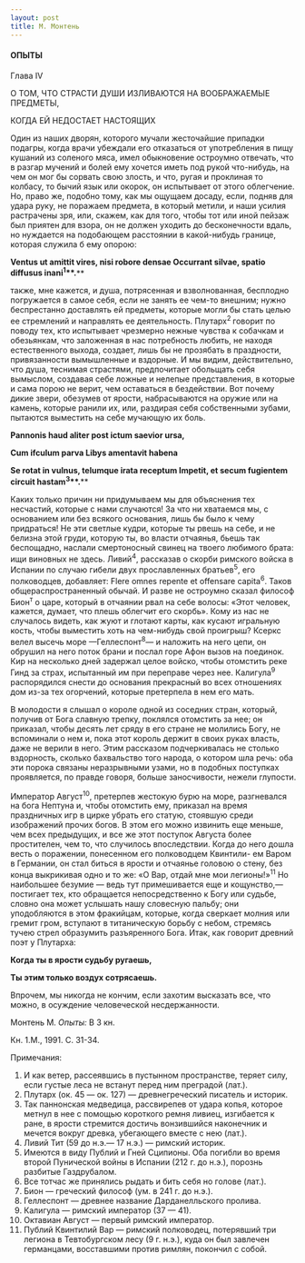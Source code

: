 ```yaml
---
layout: post
title: М. Монтень
---
```


#### **ОПЫТЫ**

Глава IV

О ТОМ, ЧТО СТРАСТИ ДУШИ ИЗЛИВАЮТСЯ НА ВООБРАЖАЕМЫЕ ПРЕДМЕТЫ,

КОГДА ЕЙ НЕДОСТАЕТ НАСТОЯЩИХ

Один из наших дворян, которого мучали жесточайшие припадки подагры,
когда врачи убеждали его отказаться от употребления в пищу кушаний
из соленого мяса, имел обыкновение остроумно отвечать, что в разгар
мучений и болей ему хочется иметь под рукой что-нибудь, на чем он
мог бы сорвать свою злость, и что, ругая и проклиная то колбасу, то
бычий язык или окорок, он испытывает от этого облегчение. Но, право
же, подобно тому, как мы ощущаем досаду, если, подняв для удара руку,
не поражаем предмета, в который метили, и наши усилия растрачены зря,
или, скажем, как для того, чтобы тот или иной пейзаж был приятен для
взора, он не должен уходить до бесконечности вдаль, но нуждается на
подобаю­щем расстоянии в какой-нибудь границе, которая служила б ему
опорою:

****Ventus ut amittit vires, nisi robore densae Occurrant silvae, spatio
diffusus inani**<sup>**1**</sup>**.****

также, мне кажется, и душа, потрясенная и взволнованная, бесплод­но
погружается в самое себя, если не занять ее чем-то внешним; нужно
беспрестанно доставлять ей предметы, которые могли бы стать целью ее
стремлений и направлять ее деятельность. Плутарх<sup>2 </sup>говорит
по поводу тех, кто испытывает чрезмерно нежные чувства к собачкам и
обезьянкам, что заложенная в нас потребность любить, не находя
естественного выхода, создает, лишь бы не прозябать в праздности,
привязанности вымышленные и вздорные. И мы ви­дим, действительно, что
душа, теснимая страстями, предпочитает обольщать себя вымыслом,
создавая себе ложные и нелепые пред­ставления, в которые и сама
порою не верит, чем оставаться в бездействии. Вот почему дикие звери,
обезумев от ярости, набрасы­ваются на оружие или на камень, которые
ранили их, или, раздирая себя собственными зубами, пытаются
выместить на себе мучаю­щую их боль.

****Pannonis haud aliter post ictum saevior ursa,****

****Cum ifculum parva Libys amentavit habena****

****Se rotat in vulnus, telumque irata receptum Impetit, et secum
fugientem circuit hastam**<sup>**3**</sup>**.****

Каких только причин ни придумываем мы для объяснения тех несчастий,
которые с нами случаются\! За что ни хватаемся мы, с основанием или
без всякого основания, лишь бы было к чему придраться\! Не эти светлые
кудри, которые ты рвешь на себе, и не белизна этой груди, которую ты,
во власти отчаянья, бьешь так беспощадно, наслали смертоносный свинец
на твоего любимого брата: ищи виновных не здесь. Ливий<sup>4</sup>,
рассказав о скорби римско­го войска в Испании по случаю гибели двух
прославленных брать­ев<sup>5</sup>, его полководцев, добавляет: Flere
omnes repente et offensare capita<sup>6</sup>. Таков
общераспространенный обычай. И разве не остроумно
сказал философ Бион<sup>т</sup> о царе, который в отчаянии рвал на
себе волосы: «Этот человек, кажется, думает, что плешь облегчит его
скорбь». Кому из нас не случалось видеть, как жуют и глотают карты,
как кусают игральную кость, чтобы выместить хоть на чем-нибудь свой
проигрыш? Ксеркс велел высечь море —Геллес­понт<sup>8</sup>— и
наложить на него цепи, он обрушил на него поток брани и послал
горе Афон вызов на поединок. Кир на несколько дней задержал целое
войско, чтобы отомстить реке Гинд за страх, испы­танный им при
переправе через нее. Калигула<sup>9</sup> распорядился снести до
основания прекрасный во всех отношениях дом из-за тех огор­чений,
которые претерпела в нем его мать.

В молодости я слышал о короле одной из соседних стран, который, получив
от Бога славную трепку, поклялся отомстить за нее; он приказал, чтобы
десять лет сряду в его стране не молились Богу, не вспоминали о нем и,
пока этот король держит в своих руках власть, даже не верили в него.
Этим рассказом подчеркивалась не столько вздорность, сколько
бахвальство того народа, о котором шла речь: оба эти порока
связаны неразрывными узами, но в подобных поступках проявляется, по
правде говоря, больше заносчивости, нежели глупости.

Император Август<sup>10</sup>, претерпев жестокую бурю на море,
разгне­вался на бога Нептуна и, чтобы отомстить ему, приказал
на время праздничных игр в цирке убрать его статую, стоявшую среди
изображений прочих богов. В этом его можно извинить еще мень­ше, чем
всех предыдущих, и все же этот поступок Августа более простителен, чем
то, что случилось впоследствии. Когда до него дошла весть о поражении,
понесенном его полководцем Квинтили- ем Варом в Германии, он стал биться
в ярости и отчаянье головою о стену, без конца выкрикивая одно и то же:
«О Вар, отдай мне мои легионы\!»<sup>11</sup> Но наибольшее безумие —
ведь тут примешивается еще и кощунство,— постигает тех, кто обращается
непосредственно к Богу или судьбе, словно она может услышать нашу
словесную пальбу; они уподобляются в этом фракийцам, которые,
когда свер­кает молния или гремит гром, вступают в титаническую
борьбу с небом, стремясь тучею стрел образумить разъяренного Бога.
Итак, как говорит древний поэт у Плутарха:

**Когда ты в ярости судьбу ругаешь,**

**Ты этим только воздух сотрясаешь.**

Впрочем, мы никогда не кончим, если захотим высказать все, что можно, в
осуждение человеческой несдержанности.

Монтень М. *Опыты:* В 3 кн.

Кн. 1.М., 1991. С. 31-34.

Примечания:

1.  И как ветер, рассеявшись в пустынном пространстве, теряет силу, если
    густые леса не встанут перед ним преградой (лат.).
2.  Плутарх (ок. 45 — ок. 127) — древнегреческий писатель и историк.
3.  Так паннонская медведица, рассвирепев от удара копья, которое метнул
    в нее с помощью короткого ремня ливиец, изгиба­ется к ране, в ярости
    стремится достичь вонзившийся наконечник и мечется вокруг древка,
    убегающего вместе с нею (лат.).
4.  Ливий Тит (59 до н.э.— 17 н.э.) — римский историк.
5.  Имеются в виду Публий и Гней Сципионы. Оба погибли во время второй
    Пунической войны в Испании (212 г. до н.э.), порознь разбитые
    Газдрубалом.
6.  Все тотчас же принялись рыдать и бить себя но голове (лат.).
7.  Бион — греческий философ (ум. в 241 г. до н.э.).
8.  Геллеспонт — древнее название Дарданелльского пролива.
9.  Калигула — римский император (37 — 41).
10. Октавиан Август — первый римский император.
11. Публий Квинтилий Вар — римский полководец, потерявший три легиона в
    Тевтобургском лесу (9 г. н.э.), куда он был завлечен германцами,
    восставшими против римлян, покончил с собой.

